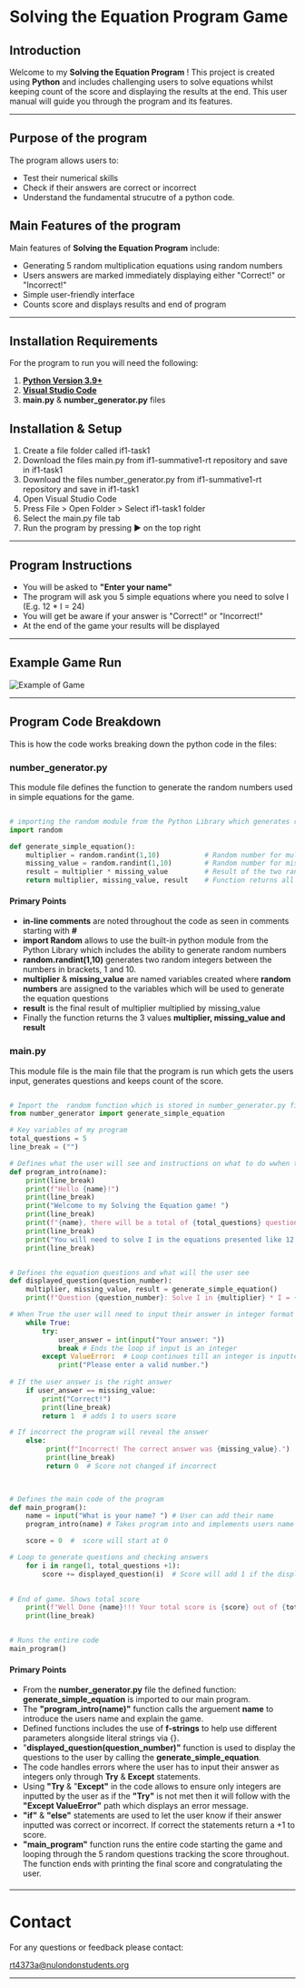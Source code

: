 # **Solving the Equation Program Game**

## Introduction 

Welcome to my **Solving the Equation Program** ! This project is created using **Python** and includes challenging users to solve equations whilst keeping count of the score and displaying the results at the end. This user manual will guide you through the program and its features. 

---

## Purpose of the program
The program allows users to: 

- Test their numerical skills
- Check if their answers are correct or incorrect
- Understand the fundamental strucutre of a python code.

## Main Features of the program
Main features of **Solving the Equation Program** include: 

- Generating 5 random multiplication equations using random numbers
- Users answers are marked immediately displaying either "Correct!" or "Incorrect!"
- Simple user-friendly interface
- Counts score and displays results and end of program

---

## Installation Requirements 
For the program to run you will need the following: 

1. **[Python Version 3.9+](https://www.python.org/downloads/)**
2. **[Visual Studio Code](https://code.visualstudio.com/Download)**
3. **main.py** & **number_generator.py** files
   

## Installation & Setup
1. Create a file folder called if1-task1
2. Download the files main.py from if1-summative1-rt repository and save in if1-task1
3. Download the files number_generator.py from if1-summative1-rt repository and save in if1-task1
4. Open Visual Studio Code
5. Press File > Open Folder > Select if1-task1 folder
6. Select the main.py file tab
7. Run the program by pressing ▶ on the top right

---

## Program Instructions
- You will be asked to **"Enter your name"**
- The program will ask you 5 simple equations where you need to solve I (E.g. 12 * I = 24)
- You will get be aware if your answer is "Correct!" or "Incorrect!"
- At the end of the game your results will be displayed

---


## Example Game Run

![Example of Game](https://github.com/RT-Northeastern/if1-summative1-rt/blob/main/image-equation_game-example.png)


---

## Program Code Breakdown
This is how the code works breaking down the python code in the files: 

### number_generator.py 

This module file defines the function to generate the random numbers used in simple equations for the game. 

```python

# importing the random module from the Python Library which generates random numbers
import random 

def generate_simple_equation():
    multiplier = random.randint(1,10)           # Random number for multiplier 
    missing_value = random.randint(1,10)        # Random number for missing values
    result = multiplier * missing_value         # Result of the two random generated numbers
    return multiplier, missing_value, result    # Function returns all three values 


```

#### Primary Points 
- **in-line comments** are noted throughout the code as seen in comments starting with ***#***
- **import Random** allows to use the built-in python module from the Python Library which includes the ability to generate random numbers
- **random.randint(1,10)** generates two random integers between the numbers in brackets, 1 and 10.
- **multiplier** & **missing_value** are named variables created where **random numbers** are assigned to the variables which will be used to generate the equation questions
- **result** is the final result of multiplier multiplied by missing_value
- Finally the function returns the 3 values **multiplier, missing_value and result**
  

### main.py

This module file is the main file that the program is run which gets the users input, generates questions and keeps count of the score. 

``` python

# Import the  random function which is stored in number_generator.py file
from number_generator import generate_simple_equation

# Key variables of my program
total_questions = 5  
line_break = ("")

# Defines what the user will see and instructions on what to do wwhen they first load the program
def program_intro(name): 
    print(line_break)
    print(f"Hello {name}!") 
    print(line_break)
    print("Welcome to my Solving the Equation game! ")
    print(line_break)
    print(f"{name}, there will be a total of {total_questions} questions. ")
    print(line_break)
    print("You will need to solve I in the equations presented like 12 * I = 24" )
    print(line_break)


# Defines the equation questions and what will the user see 
def displayed_question(question_number):
    multiplier, missing_value, result = generate_simple_equation()
    print(f"Question {question_number}: Solve I in {multiplier} * I = {result}")

# When True the user will need to input their answer in integer format
    while True: 
        try: 
            user_answer = int(input("Your answer: "))
            break # Ends the loop if input is an integer
        except ValueError:  # Loop continues till an integer is inputted
            print("Please enter a valid number.")
    
# If the user answer is the right answer 
    if user_answer == missing_value:
        print("Correct!") 
        print(line_break) 
        return 1  # adds 1 to users score

# If incorrect the program will reveal the answer
    else:   
         print(f"Incorrect! The correct answer was {missing_value}.")
         print(line_break)
         return 0  # Score not changed if incorrect
    


# Defines the main code of the program
def main_program():
    name = input("What is your name? ") # User can add their name
    program_intro(name) # Takes program into and implements users name

    score = 0  #  score will start at 0 

# Loop to generate questions and checking answers
    for i in range(1, total_questions +1): 
        score += displayed_question(i)  # Score will add 1 if the displayed_question is True
    

# End of game. Shows total score
    print(f"Well Done {name}!!! Your total score is {score} out of {total_questions}.")
    print(line_break)


# Runs the entire code 
main_program()

```
#### Primary Points 
- From the **number_generator.py** file the defined function: **generate_simple_equation** is imported to our main program.
- The **"program_intro(name)"** function calls the arguement **name** to introduce the users name and explain the game.
- Defined functions includes the use of **f-strings** to help use different parameters alongside literal strings via {}. 
- "**displayed_question(question_number)"** function is used to display the questions to the user by calling the **generate_simple_equation**.
- The code handles errors where the user has to input their answer as integers only through **Try** & **Except** statements.
- Using **"Try** & "**Except"** in the code allows to ensure only integers are inputted by the user as if the **"Try"** is not met then it will follow with the **"Except ValueError"** path which displays an error message.
- **"if"** & **"else"** statements are used to let the user know if their answer inputted was correct or incorrect. If correct the statements return a +1 to score.
- **"main_program"** function runs the entire code starting the game and looping through the 5 random questions tracking the score throughout. The function ends with printing the final score and congratulating the user. 


####
---

# Contact 
For any questions or feedback please contact: 

rt4373a@nulondonstudents.org

---
